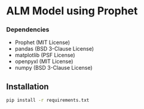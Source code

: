 # ALM Model using Prophet

### Dependencies
- Prophet (MIT License)
- pandas (BSD 3-Clause License)
- matplotlib (PSF License)
- openpyxl (MIT License)
- numpy (BSD 3-Clause License)

## Installation
```bash
pip install -r requirements.txt
